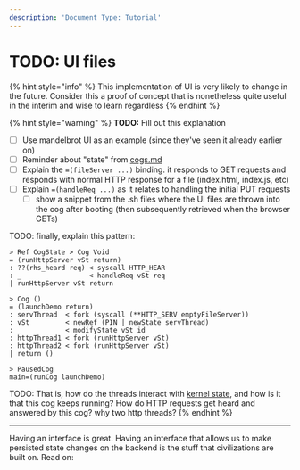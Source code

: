 ```yaml
---
description: 'Document Type: Tutorial'
---
```

# TODO: UI files

{% hint style="info" %}
This implementation of UI is very likely to change in the future. Consider this
a proof of concept that is nonetheless quite useful in the interim and wise to
learn regardless
{% endhint %}


{% hint style="warning" %}
**TODO:** Fill out this explanation

- [ ] Use mandelbrot UI as an example (since they've seen it already earlier on)
- [ ] Reminder about "state" from [cogs.md](kernel-and-io/cogs.md)
- [ ] Explain the `=(fileServer ...)` binding. it responds to GET requests and
responds with normal HTTP response for a file (index.html, index.js, etc)
- [ ] Explain `=(handleReq ...)` as it relates to handling the initial PUT
    requests
  - [ ] show a snippet from the .sh files where the UI files are thrown into the
      cog after booting (then subsequently retrieved when the browser GETs)

TODO: finally, explain this pattern:

```sire
> Ref CogState > Cog Void
= (runHttpServer vSt return)
: ??(rhs_heard req) < syscall HTTP_HEAR
: _                 < handleReq vSt req
| runHttpServer vSt return

> Cog ()
= (launchDemo return)
: servThread  < fork (syscall (**HTTP_SERV emptyFileServer))
: vSt         < newRef (PIN | newState servThread)
: _           < modifyState vSt id
: httpThread1 < fork (runHttpServer vSt)
: httpThread2 < fork (runHttpServer vSt)
| return ()

> PausedCog
main=(runCog launchDemo)
```

TODO: That is, how do the threads interact with [kernel state](kernel-and-io/kernel-state.md), and how is it that this
cog keeps running? How do HTTP requests get heard and answered by this cog? why
two http threads?
{% endhint %}

---

Having an interface is great. Having an interface that allows us to make persisted state changes on the backend is the stuff that civilizations are built on. Read on:
